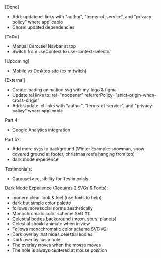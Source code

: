 [Done] 
- Add: update rel links with "author", "terms-of-service", and "privacy-policy" where applicable
- Chore: updated dependencies

[ToDo]
- Manual Carousel Navbar at top
- Switch from useContext to use-context-selector

[Upcoming]
- Mobile vs Desktop site (ex m.twitch)

[External]
- Create loading animation svg with my-logo & figma
- Update rel links to: 
          rel="noopener"
          referrerPolicy="strict-origin-when-cross-origin"
- Add: Update rel links with "author", "terms-of-service", and "privacy-policy" where applicable


Part 4:
- Google Analytics integration

Part 5?:
- Add more svgs to background
  (Winter Example: snowman, snow covered ground at footer, christmas reefs hanging from top)
- dark mode experience

Testimonials: 
- Carousel accesibility for Testimonials


Dark Mode Experience (Requires 2 SVGs & Fonts):
- modern clean look & feel (use fonts to help)
- dark but simple color palette
- follows more social norms aesthetically
- Monochromatic color scheme
SVG #1: 
- Celestial bodies background (moon, stars, planets)
- Celestial should animate when in view
- Follows monochromatic color scheme
SVG #2:
- Dark overlay that hides celestial bodies
- Dark overlay has a hole 
- The overlay moves when the mouse moves
- The hole is always centered at mouse position